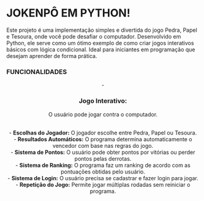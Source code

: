 # JOKENPÔ EM PYTHON!
Este projeto é uma implementação simples e divertida do jogo Pedra, Papel e Tesoura, onde você pode desafiar o computador. Desenvolvido em Python, ele serve como um ótimo exemplo de como criar jogos interativos básicos com lógica condicional. Ideal para iniciantes em programação que desejam aprender de forma prática.

### FUNCIONALIDADES
<div align="center">
    - <h3><b>Jogo Interativo:</b></h3> <p>O usuário pode jogar contra o computador.</p> <br>
    - <b>Escolhas do Jogador:</b> O jogador escolhe entre Pedra, Papel ou Tesoura. <br>
    - <b>Resultados Automáticos:</b> O programa determina automaticamente o vencedor com base nas regras do jogo. <br>
    - <b>Sistema de Pontos:</b> O usuário pode obter pontos por vitórias ou perder pontos pelas derrotas. <br>
    - <b>Sistema de Ranking:</b> O programa faz um ranking de acordo com as pontuações obtidas pelo usuário. <br>
    - <b>Sistema de Login:</b> O usuário precisa se cadastrar e fazer login para jogar. <br>
    - <b>Repetição do Jogo:</b> Permite jogar múltiplas rodadas sem reiniciar o programa. <br>
</div>